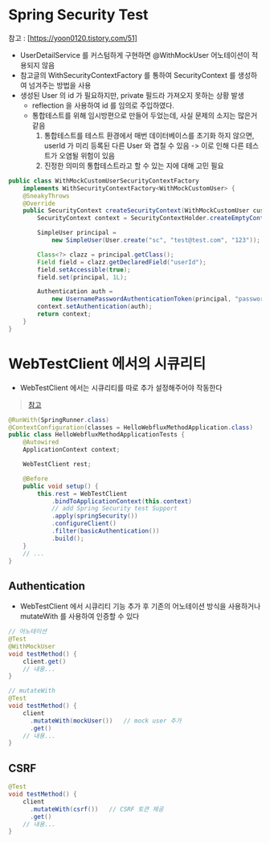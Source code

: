 # Spring Security Test
참고 : [https://yoon0120.tistory.com/51]

- UserDetailService 를 커스텀하게 구현하면 @WithMockUser 어노테이션이 적용되지 않음
- 참고글의 WithSecurityContextFactory 를 통하여 SecurityContext 를 생성하여 넘겨주는 방법을 사용
- 생성된 User 의 id 가 필요하지만, private 필드라 가져오지 못하는 상황 발생
  - reflection 을 사용하여 id 를 임의로 주입하였다.
  - 통합테스트를 위해 임시방편으로 만들어 두었는데, 사실 문제의 소지는 많은거 같음
    1. 통합테스트를 테스트 환경에서 매번 데이터베이스를 초기화 하지 않으면, userId 가 미리 등록된 다른 User 와 겹칠 수 있음 -> 이로 인해 다른 테스트가 오염될 위험이 있음
    2. 진정한 의미의 통합테스트라고 할 수 있는 지에 대해 고민 필요

```java
public class WithMockCustomUserSecurityContextFactory
    implements WithSecurityContextFactory<WithMockCustomUser> {
    @SneakyThrows
    @Override
    public SecurityContext createSecurityContext(WithMockCustomUser customUser) {
        SecurityContext context = SecurityContextHolder.createEmptyContext();

        SimpleUser principal =
            new SimpleUser(User.create("sc", "test@test.com", "123"));

        Class<?> clazz = principal.getClass();
        Field field = clazz.getDeclaredField("userId");
        field.setAccessible(true);
        field.set(principal, 1L);

        Authentication auth =
            new UsernamePasswordAuthenticationToken(principal, "password", principal.getAuthorities());
        context.setAuthentication(auth);
        return context;
    }
}
```

# WebTestClient 에서의 시큐리티
- WebTestClient 에서는 시큐리티를 따로 추가 설정해주어야 작동한다
> [참고](https://godekdls.github.io/Spring%20Security/reactivetestsupport/#301-testing-reactive-method-security)
```java
@RunWith(SpringRunner.class)
@ContextConfiguration(classes = HelloWebfluxMethodApplication.class)
public class HelloWebfluxMethodApplicationTests {
    @Autowired
    ApplicationContext context;

    WebTestClient rest;

    @Before
    public void setup() {
        this.rest = WebTestClient
            .bindToApplicationContext(this.context)
            // add Spring Security test Support
            .apply(springSecurity())
            .configureClient()
            .filter(basicAuthentication())
            .build();
    }
    // ...
}
```

## Authentication
- WebTestClient 에서 시큐리티 기능 추가 후 기존의 어노테이션 방식을 사용하거나 mutateWith 를 사용하여 인증할 수 있다
```java
// 어노테이션
@Test
@WithMockUser
void testMethod() {
    client.get()
    // 내용...
}

// mutateWith
@Test
void testMethod() {
    client
      .mutateWith(mockUser())   // mock user 추가
      .get()
    // 내용...
}
```

## CSRF
```java
@Test
void testMethod() {
    client
      .mutateWith(csrf())   // CSRF 토큰 제공
      .get()
    // 내용...
}
```
